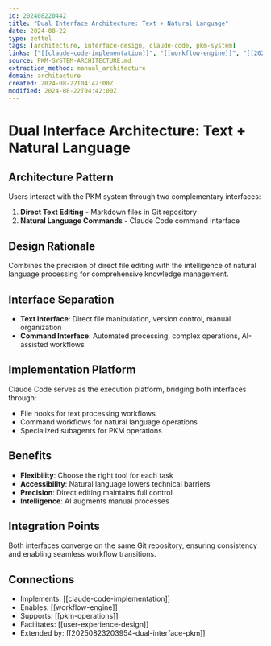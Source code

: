 ```yaml
---
id: 202408220442
title: "Dual Interface Architecture: Text + Natural Language"
date: 2024-08-22
type: zettel
tags: [architecture, interface-design, claude-code, pkm-system]
links: ["[[claude-code-implementation]]", "[[workflow-engine]]", "[[20250823203954-dual-interface-pkm]]"]
source: PKM-SYSTEM-ARCHITECTURE.md
extraction_method: manual_architecture
domain: architecture
created: 2024-08-22T04:42:00Z
modified: 2024-08-22T04:42:00Z
---
```


# Dual Interface Architecture: Text + Natural Language
<!-- ID: 202408220442 -->

## Architecture Pattern
Users interact with the PKM system through two complementary interfaces:
1. **Direct Text Editing** - Markdown files in Git repository
2. **Natural Language Commands** - Claude Code command interface

## Design Rationale
Combines the precision of direct file editing with the intelligence of natural language processing for comprehensive knowledge management.

## Interface Separation
- **Text Interface**: Direct file manipulation, version control, manual organization
- **Command Interface**: Automated processing, complex operations, AI-assisted workflows

## Implementation Platform
Claude Code serves as the execution platform, bridging both interfaces through:
- File hooks for text processing workflows
- Command workflows for natural language operations
- Specialized subagents for PKM operations

## Benefits
- **Flexibility**: Choose the right tool for each task
- **Accessibility**: Natural language lowers technical barriers
- **Precision**: Direct editing maintains full control
- **Intelligence**: AI augments manual processes

## Integration Points
Both interfaces converge on the same Git repository, ensuring consistency and enabling seamless workflow transitions.

## Connections
- Implements: [[claude-code-implementation]]
- Enables: [[workflow-engine]]
- Supports: [[pkm-operations]]
- Facilitates: [[user-experience-design]]
- Extended by: [[20250823203954-dual-interface-pkm]]